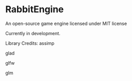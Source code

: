 # RabbitEngine
An open-source game engine licensed under MIT license

Currently in development.

Library Credits:
assimp

glad

glfw

glm


